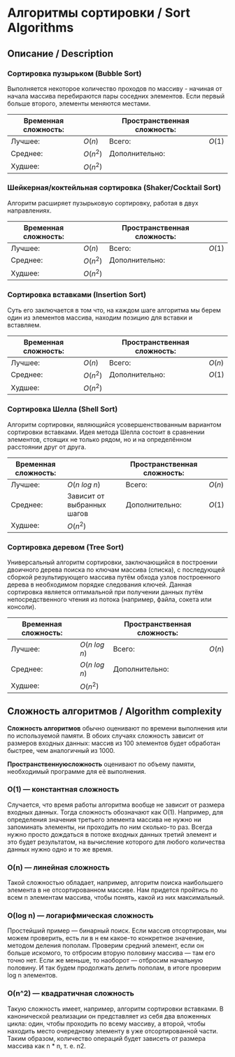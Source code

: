 # Алгоритмы сортировки / Sort Algorithms
## Описание / Description

### Сортировка пузырьком (Bubble Sort)
Выполняется некоторое количество проходов по массиву - начиная от начала массива перебираются пары соседних элементов. Если первый больше второго, элементы меняются местами.

|Временная сложность:| |Пространственная сложность:| |
|-|-|-|-|
|Лучшее: |$O(n$) |Всего:|$O(1)$| 
|Среднее:|$O(n^2$)|Дополнительно:| |
|Худшее: |$O(n^2$)| | |

### Шейкерная/коктейльная сортировка (Shaker/Cocktail Sort)
Алгоритм расширяет пузырьковую сортировку, работая в двух направлениях.

|Временная сложность:| |Пространственная сложность:| |
|-|-|-|-|
|Лучшее: |$O(n$) |Всего:|$O(1)$| 
|Среднее:|$O(n^2$)|Дополнительно:| |
|Худшее: |$O(n^2$)| | |

### Сортировка вставками (Insertion Sort)
Суть его заключается в том что, на каждом шаге алгоритма мы берем один из элементов массива, находим позицию для вставки и вставляем.

|Временная сложность:| |Пространственная сложность:| |
|-|-|-|-|
|Лучшее: |$O(n$) |Всего:|$O(n)$| 
|Среднее:|$O(n^2$)|Дополнительно:|$O(1)$|
|Худшее: |$O(n^2$)| | |

### Сортировка Шелла (Shell Sort)
Алгоритм сортировки, являющийся усовершенствованным вариантом сортировки вставками. Идея метода Шелла состоит в сравнении элементов, стоящих не только рядом, но и на определённом расстоянии друг от друга.

|Временная сложность:| |Пространственная сложность:| |
|-|-|-|-|
|Лучшее: |$O(n$ $log$ $n$) |Всего:|$O(n)$| 
|Среднее:|Зависит от выбранных шагов|Дополнительно:|$O(1)$|
|Худшее: |$O(n^2$)| | |

### Сортировка деревом (Tree Sort)
 Универсальный алгоритм сортировки, заключающийся в построении двоичного дерева поиска по ключам массива (списка), с последующей сборкой результирующего массива путём обхода узлов построенного дерева в необходимом порядке следования ключей. Данная сортировка является оптимальной при получении данных путём непосредственного чтения из потока (например, файла, сокета или консоли).

|Временная сложность:| |Пространственная сложность:| |
|-|-|-|-|
|Лучшее: |$O(n$ $log$ $n$) |Всего:|$O(n)$| 
|Среднее:|$O(n$ $log$ $n$)|Дополнительно:||
|Худшее: |$O(n^2$)| | |


## Сложность алгоритмов / Algorithm complexity

<b>Сложность алгоритмов</b>  обычно оценивают по времени выполнения или по используемой памяти. В обоих случаях сложность зависит от размеров входных данных: массив из 100 элементов будет обработан быстрее, чем аналогичный из 1000. 

<b>Пространственнуюсложность</b>  оценивают по объему памяти, необходимый программе для её выполнения.

### O(1) — константная сложность
Случается, что время работы алгоритма вообще не зависит от размера входных данных. Тогда сложность обозначают как O(1). Например, для определения значения третьего элемента массива не нужно ни запоминать элементы, ни проходить по ним сколько-то раз. Всегда нужно просто дождаться в потоке входных данных третий элемент и это будет результатом, на вычисление которого для любого количества данных нужно одно и то же время.

### O(n) — линейная сложность
Такой сложностью обладает, например, алгоритм поиска наибольшего элемента в не отсортированном массиве. Нам придется пройтись по всем n элементам массива, чтобы понять, какой из них максимальный.

### O(log n) — логарифмическая сложность
Простейший пример — бинарный поиск. Если массив отсортирован, мы можем проверить, есть ли в н ем какое-то конкретное значение, методом деления пополам. Проверим средний элемент, если он больше искомого, то отбросим вторую половину массива — там его точно нет. Если же меньше, то наоборот — отбросим начальную половину. И так будем продолжать делить пополам, в итоге проверим log n элементов.

### O(n^2) — квадратичная сложность
Такую сложность имеет, например, алгоритм сортировки вставками. В канонической реализации он представляет из себя два вложенных цикла: один, чтобы проходить по всему массиву, а второй, чтобы находить место очередному элементу в уже отсортированной части. Таким образом, количество операций будет зависеть от размера массива как n * n, т. е. n2.

<!--## Приложение / App
--------------------------->
<!--Gif-->
<!--![Alt Text]()-->
